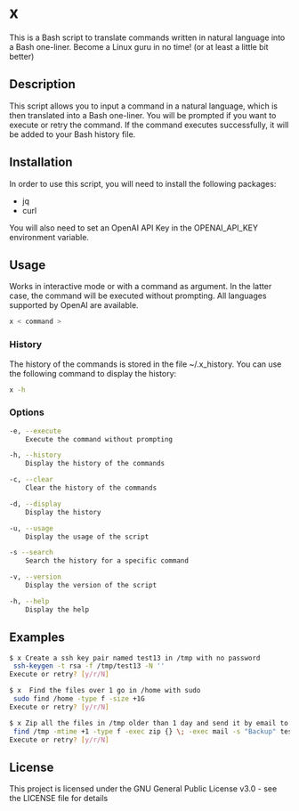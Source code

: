 # x
This is a Bash script to translate commands written in natural language into a Bash one-liner. Become a Linux guru in no time! (or at least a little bit better)

## Description
This script allows you to input a command in a natural language, which is then translated into a Bash one-liner. You will be prompted if you want to execute or retry the command. If the command executes successfully, it will be added to your Bash history file.

## Installation
In order to use this script, you will need to install the following packages:

- jq
- curl

You will also need to set an OpenAI API Key in the OPENAI_API_KEY environment variable.

## Usage
Works in interactive mode or with a command as argument. In the latter case, the command will be executed without prompting. All languages supported by OpenAI are available.
```bash
x < command >
```
### History
The history of the commands is stored in the file ~/.x_history. You can use the following command to display the history:
```bash
x -h
```
### Options
```bash
-e, --execute
    Execute the command without prompting
```
```bash
-h, --history
    Display the history of the commands
```
```bash
-c, --clear
    Clear the history of the commands
```
```bash
-d, --display
    Display the history
```
```bash
-u, --usage
    Display the usage of the script
```
```bash
-s --search
    Search the history for a specific command
```
```bash
-v, --version
    Display the version of the script
```
```bash
-h, --help
    Display the help
```

## Examples
```bash
$ x Create a ssh key pair named test13 in /tmp with no password
 ssh-keygen -t rsa -f /tmp/test13 -N ''
Execute or retry? [y/r/N]
```

```bash
$ x  Find the files over 1 go in /home with sudo
 sudo find /home -type f -size +1G
Execute or retry? [y/r/N]
```

```bash
$ x Zip all the files in /tmp older than 1 day and send it by email to test@test.com
 find /tmp -mtime +1 -type f -exec zip {} \; -exec mail -s "Backup" test@test.com \;
Execute or retry? [y/r/N]
```

## License
This project is licensed under the GNU General Public License v3.0 - see the LICENSE file for details
